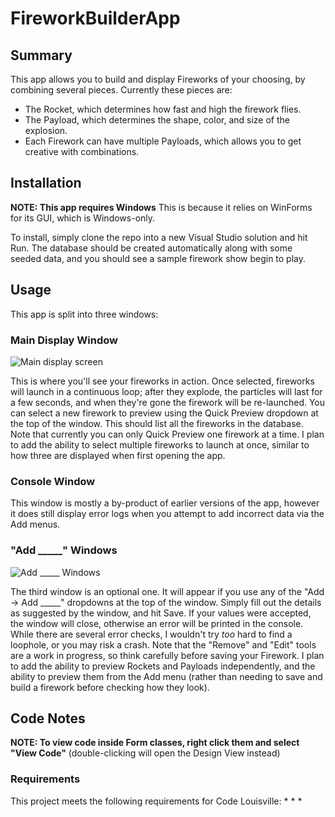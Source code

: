 # FireworkBuilderApp

## Summary

This app allows you to build and display Fireworks of your choosing, by combining several pieces. Currently these pieces are:
* The Rocket, which determines how fast and high the firework flies.
* The Payload, which determines the shape, color, and size of the explosion.
* Each Firework can have multiple Payloads, which allows you to get creative with combinations.

## Installation

**NOTE: This app requires Windows**
This is because it relies on WinForms for its GUI, which is Windows-only.

To install, simply clone the repo into a new Visual Studio solution and hit Run.
The database should be created automatically along with some seeded data, and you should see a sample firework show begin to play.

## Usage

This app is split into three windows:

### Main Display Window

![Main display screen](https://imgur.com/I4U4dja)

This is where you'll see your fireworks in action. Once selected, fireworks will launch in a continuous loop; after they explode, the particles will last for a few seconds, and when they're gone the firework will be re-launched.
You can select a new firework to preview using the Quick Preview dropdown at the top of the window. This should list all the fireworks in the database.
Note that currently you can only Quick Preview one firework at a time. I plan to add the ability to select multiple fireworks to launch at once, similar to how three are displayed when first opening the app.

### Console Window

This window is mostly a by-product of earlier versions of the app, however it does still display error logs when you attempt to add incorrect data via the Add menus.

### "Add _____" Windows

![Add _____ Windows](https://imgur.com/2AEQAre)

The third window is an optional one. It will appear if you use any of the "Add -> Add _____" dropdowns at the top of the window.
Simply fill out the details as suggested by the window, and hit Save. If your values were accepted, the window will close, otherwise an error will be printed in the console.
While there are several error checks, I wouldn't try *too* hard to find a loophole, or you may risk a crash.
Note that the "Remove" and "Edit" tools are a work in progress, so think carefully before saving your Firework.
I plan to add the ability to preview Rockets and Payloads independently, and the ability to preview them from the Add menu (rather than needing to save and build a firework before checking how they look).

## Code Notes

**NOTE: To view code inside Form classes, right click them and select "View Code"** (double-clicking will open the Design View instead)

### Requirements

This project meets the following requirements for Code Louisville:
* 
* 
* 
